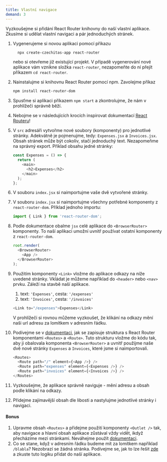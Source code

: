 ```yaml
---
title: Vlastní navigace
demand: 3
---
```


Vyzkoušejme si přidání React Router knihovny do naší vlastní aplikace. Zkusíme si udělat vlastní navigaci a pár jednoduchých stránek.

1. Vygenerujeme si novou aplikaci pomocí příkazu
   ```sh
     npx create-czechitas-app react-router
   ```
   nebo si otevřeme již existující projekt. V případě vygenerování nové aplikace vám vznikne složka `react-router`, nezapomeňte do ní přejít příkazem `cd react-router`.
1. Nainstalujme si knihovnu React Router pomocí npm. Zavolejme příkaz
   ```sh
   npm install react-router-dom
   ```
1. Spusťme si aplikaci příkazem `npm start` a zkontrolujme, že nám v prohlížeči správně běží.
1. Nebojme se v následujících krocích inspirovat dokumentací [React Routeru](https://reactrouter.com/docs/en/v6)!
1. V `src` adresáři vytvořme nové soubory (komponenty) pro jednotlivé stránky. Adekvátně je pojmenujme, tedy: `Expenses.jsx` a `Invoices.jsx`. Obsah stránek může být cokoliv, stačí jednoduchý text. Nezapomeňme na správný export. Příklad obsahu jedné stránky:
   ```js
   const Expenses = () => {
     return (
       <main>
         <h2>Expenses</h2>
       </main>
     );
   };
   ```
1. V souboru `index.jsx` si naimportujme vaše dvě vytvořené stránky.
1. V souboru `index.jsx` si naimportujme všechny potřebné komponenty z `react-router-dom`. Příklad jednoho importu:
   ```js
   import { Link } from 'react-router-dom';
   ```
1. Podle dokumentace obalme `jsx` celé aplikace do `<BrowserRouter>` komponenty. To naší aplikaci umožní uvnitř používat ostatní komponenty z `react-router-dom`.
   ```js
   root.render(
     <BrowserRouter>
       <App />
     </BrowserRouter>
   );
   ```
1. Použitím komponenty `<Link>` vložme do aplikace odkazy na níže uvedené stránky. Vkládat je můžeme například do `<header>` nebo `<nav>` prvku. Záleží na stavbě naší aplikace.

   1. text: `'Expenses'`, cesta: `'/expenses'`
   2. text: `'Invoices'`, cesta: `'/invoices'`

   ```js
   <Link to="/expenses">Expenses</Link>
   ```

   V prohlížeči si rovnou můžeme vyzkoušet, že klikání na odkazy mění naši url adresu za lomítkem v adresním řádku.

1. Podívejme se v [dokumentaci](https://reactrouter.com/docs/en/v6/getting-started/tutorial#add-some-routes), jak se zapisuje struktura s React Router komponentami `<Routes>` a `<Route>`. Tuto strukturu vložme do kódu tak, aby ji obalovala komponenta `<BrowserRouter>` a uvnitř použijme naše dvě nové stránky `Expenses` a `Invoices`, které jsme si naimportovali.
   ```js
   <Routes>
     <Route path="/" element={<App />} />
     <Route path="expenses" element={<Expenses />} />
     <Route path="invoices" element={<Invoices />} />
   </Routes>
   ```
1. Vyzkoušejme, že aplikace správně naviguje - mění adresu a obsah podle klikání na odkazy.
1. Přidejme zajímavější obsah dle libosti a nastylujme jednotlivé stránky i navigaci.

#### Bonus

1. Upravme obsah `<Routes>` a přidejme použití komponenty `<Outlet />` tak, aby navigace a hlavní obsah aplikace zůstával vždy vidět, ikdyž přecházíme mezi stránkami. Neváhejme použít [dokumentaci](https://reactrouter.com/docs/en/v6/getting-started/tutorial#nested-routes).
1. Co se stane, když v adresním řádku budeme mít za lomítkem například `/blabla`? Nezobrazí se žádná stránka. Podívejme se, jak to lze řešit [zde](https://reactrouter.com/docs/en/v6/getting-started/tutorial#adding-a-no-match-route) a zkuste tuto logiku přidat do naší aplikace.

